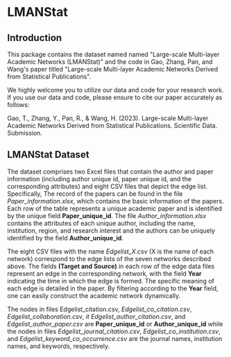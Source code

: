 # LMANStat

## Introduction
This package contains the dataset named named "Large-scale Multi-layer Academic Networks (LMANStat)" and the code in Gao, Zhang, Pan, and Wang's paper titled "Large-scale Multi-layer Academic Networks Derived from Statistical Publications".

We highly welcome you to utilize our data and code for your research work. If you use our data and code, please ensure to cite our paper accurately as follows:

Gao, T., Zhang, Y., Pan, R., & Wang, H. (2023). Large-scale Multi-layer Academic Networks Derived from Statistical Publications. Scientific Data. Submission.

## LMANStat Dataset

The dataset comprises two Excel files that contain the author and paper information (including author unique id, paper unique id, and the corresponding attributes) and eight CSV files that depict the edge list. Specifically, The record of the papers can be found in the file *Paper_information.xlsx*, which contains the basic information of the papers. Each row of the table represents a unique academic paper and is identified by the unique field **Paper_unique_id**. The file *Author_information.xlsx* contains the attributes of each unique author, including the name, institution, region, and research interest and the authors can be uniquely identified by the field **Author_unique_id**. 

The eight CSV files with the name *Edgelist_X.csv* (X is the name of each network) correspond to the edge lists of the seven networks described above. The fields **(Target and Source)** in each row of the edge data files represent an edge in the corresponding network, with the field **Year** indicating the time in which the edge is formed. The specific meaning of each edge is detailed in the paper. By filtering according to the **Year** field, one can easily construct the academic network dynamically. 

The nodes in files Edgelist_citation.csv, *Edgelist_co_citation.csv*, *Edgelist_collaboration.csv*, *it Edgelist_author_citation.csv*, and *Edgelist_author_paper.csv* are **Paper_unique_id** or **Author_unique_id** while the nodes in files *Edgelist_journal_citation.csv*, *Edgelist_co_institution.csv*, and *Edgelist_keyword_co_occurrence.csv* are the journal names, institution names, and keywords, respectively.

